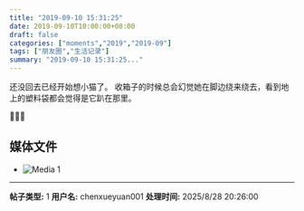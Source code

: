 ```yaml
---
title: "2019-09-10 15:31:25"
date: 2019-09-10T10:00:00+08:00
draft: false
categories: ["moments","2019","2019-09"]
tags: ["朋友圈","生活记录"]
summary: "2019-09-10 15:31:25..."
---
```


还没回去已经开始想小猫了。
收箱子的时候总会幻觉她在脚边绕来绕去，看到地上的塑料袋都会觉得是它趴在那里。

🥺😫😭

## 媒体文件

- ![Media 1](/Moments/photos/2019-09-10/201909101531250.jpg)

---

**帖子类型:** 1
**用户名:** chenxueyuan001
**处理时间:** 2025/8/28 20:26:00